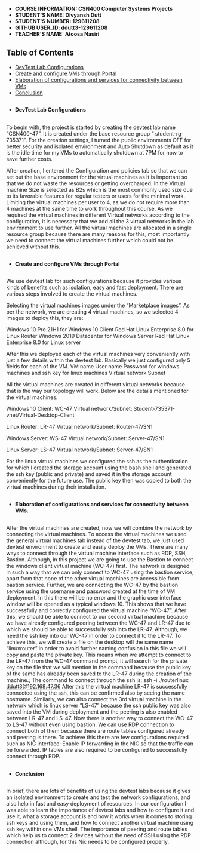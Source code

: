 - **COURSE INFORMATION: CSN400 Computer Systems Projects**
- **STUDENT’S NAME: Divyansh Dutt** 
- **STUDENT'S NUMBER: 129611208**
- **GITHUB USER_ID: ddutt3-129611208**
- **TEACHER’S NAME: Atoosa Nasiri**

## Table of Contents
- [DevTest Lab Configurations](#devtest-lab-configurations)
- [Create and configure VMs through Portal](#Create-and-configure-vms-through-portal)
- [Elaboration of configurations and services for connectivity between VMs](#elaboration-of-configurations-and-services-for-connectivity-between-vms)
- [Conclusion](#conclusion)




##
- **DevTest Lab Configurations**
##
To begin with, the project is started by creating the devtest lab name “CSN400-47”. It is created under the base resource group “ student-rg-735371”. For the creation settings, I turned the public environments OFF for better security and isolated environment and Auto Shutdown as default as it is the idle time for my VMs to automatically shutdown at 7PM for now to save further costs.

After creation, I entered the Configuration and policies tab so that we can set out the base environment for the virtual machines as it is important so that we do not waste the resources or getting overcharged. In the Virtual machine Size is selected as B2s which is the most commonly used size due to its favorable features for regular testers or users for the minimal work. Limiting the virtual machines per user to 4, as we do not require more than 4 machines at the same time to work throughout this course. As we required the virtual machines in different Virtual networks according to the configuration, it is necessary that we add all the 3 virtual networks in the lab environment to use further. All the virtual machines are allocated in a single resource group because there are many reasons for this, most importantly we need to connect the virtual machines further which could not be achieved without this. 
##
- **Create and configure VMs through Portal**
##
We use devtest lab for such configurations because it provides various kinds of benefits such as isolation, easy and fast deployment. There are various steps involved to create the virtual machines.

Selecting the virtual machines images under the “Marketplace images”.
As per the network, we are creating 4 virtual machines, so we selected 4 images to deploy this, they are:

Windows 10 Pro 21H1 for Windows 10 Client
Red Hat Linux Enterprise 8.0 for Linux Router
Windows 2019 Datacenter for Windows Server 
Red Hat Linux Enterprise 8.0 for Linux server

After this we deployed each of the virtual machines very conveniently with just a few details within the devtest lab. Basically we just configured only 5 fields for each of the VM. 
VM name 
User name 
Password for windows machines and ssh key for linux machines
Virtual network
Subnet

All the virtual machines are created in different virtual networks because that is the way our topology will work. Below are the details mentioned for the virtual machines.

Windows 10 Client: WC-47
Virtual network/Subnet:  Student-735371-vnet/Virtual-Desktop-Client

Linux Router: LR-47
	Virtual network/Subnet: Router-47/SN1

Windows Server: WS-47
	Virtual network/Subnet: Server-47/SN1

Linux Server: LS-47
	Virtual network/Subnet: Server-47/SN1
	
For the linux virtual machines we configured the ssh as the authentication for which I created the storage account using the bash shell and generated the ssh key (public and private) and saved it in the storage account conveniently for the future use. The public key then was copied to both the virtual machines during their installation.

##
- **Elaboration of configurations and services for connectivity between VMs.**
 ##
After the virtual machines are created, now we will combine the network by connecting the virtual machines. To access the virtual machines we used the general virtual machines tab instead of the devtest tab, we just used devtest environment to create and easily deploy the VMs. There are many ways to connect through the virtual machine interface such as RDP, SSH, Bastion. Although, in this project we are going to use the Bastion to connect the windows client virtual machine (WC-47) first. The network is designed in such a way that we can only connect to WC-47 using the bastion service, apart from that none of the other virtual machines are accessible from bastion service. 
Further, we are connecting the WC-47 by the bastion service using the username and password created at the time of VM deployment. In this there will be no error and the graphic user interface window will be opened as a typical windows 10. This shows that we have  successfully and correctly configured the virtual machine “WC-47”. After this, we should be able to connect to our second virtual machine because we have already configured peering between the WC-47 and LR-47 due to which we should be able to successfully ssh into the LR-47. Although, we need the ssh key into our WC-47 in order to connect it to the LR-47. To achieve this, we will create a file on the desktop will the same name “linuxrouter” in order to avoid further naming confusion in this file we will copy and paste the private key. This means when we attempt to connect to the LR-47 from the WC-47 command prompt, it will search for the private key on the file that we will mention in the command because the public key of the same has already been saved to the LR-47 during the creation of the machine.; The command to connect through the ssh is:
ssh  -i  ./routerlinux  ddutt3@192.168.47.36
After this the virtual machine LR-47 is successfully connected using the ssh, this can be confirmed also by seeing the name hostname.
Similarly, we can also connect the 3rd virtual machine in the network which is linux server ”LS-47” because the ssh public key was also saved into the VM during deployment and the peering is also enabled between LR-47 and LS-47. 
Now there is another way to connect the WC-47 to LS-47 without even using bastion. We can use RDP connection to connect both of them because there are route tables configured already and peering is there.
To achieve  this there are few configurations required such as NIC interface:
Enable IP forwarding in the NIC so that the traffic can be forwarded.
IP tables are also required to be configured to successfully connect through RDP.
##
- **Conclusion**
##
In brief, there are lots of benefits of using the devtest labs because it gives an isolated environment to create and test the network configurations, and also help in fast and easy deployment of resources. In our configuration I was able to learn the importance of devtest labs and how to configure it and use it, what a storage account is and how it works when it comes to storing ssh keys and using them, and how to connect another virtual machine using ssh key within one VMs shell. The importance of peering and route tables which help us to connect 2 devices without the need of SSH using the RDP connection although, for this Nic needs to be configured properly.

